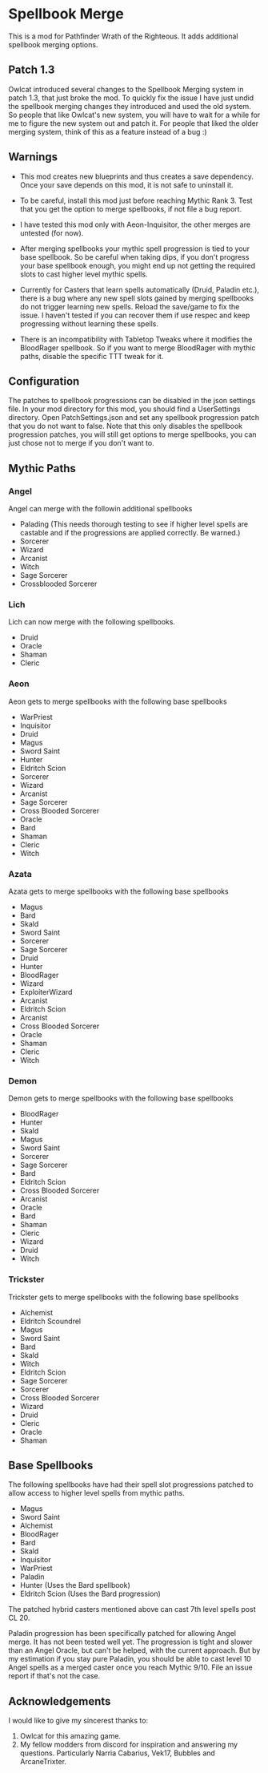 ﻿# Spellbook Merge

This is a mod for Pathfinder Wrath of the Righteous. It adds additional spellbook merging options.

## Patch 1.3

Owlcat introduced several changes to the Spellbook Merging system in patch 1.3, that just broke the mod.
To quickly fix the issue I have just undid the spellbook merging changes they introduced and used the old system.
So people that like Owlcat's new system, you will have to wait for a while for me to figure the new system out and patch it.
For people that liked the older merging system, think of this as a feature instead of a bug :)

## Warnings

* This mod creates new blueprints and thus creates a save dependency. Once your save depends on this mod, it is not safe to uninstall it.

* To be careful, install this mod just before reaching Mythic Rank 3. Test that you get the option to merge spellbooks, if not file a bug report.

* I have tested this mod only with Aeon-Inquisitor, the other merges are untested (for now).

* After merging spellbooks your mythic spell progression is tied to your base spellbook. So be careful when taking dips, if you don't progress your base spellbook enough, you might end up not getting the required slots to cast higher level mythic spells.

* Currently for Casters that learn spells automatically (Druid, Paladin etc.), there is a bug where any new spell slots gained by merging spellbooks do not trigger learning new spells. Reload the save/game to fix the issue. I haven't tested if you can recover them if use respec and keep progressing without learning these spells.

* There is an incompatibility with Tabletop Tweaks where it modifies the BloodRager spellbook. So if you want to merge BloodRager with mythic paths, disable the specific TTT tweak for it.

## Configuration

The patches to spellbook progressions can be disabled in the json settings file.
In your mod directory for this mod, you should find a UserSettings directory. Open PatchSettings.json and set any spellbook progression patch that you do not want to false.
Note that this only disables the spellbook progression patches, you will still get options to merge spellbooks, you can just chose not to merge if you don't want to.

## Mythic Paths

### Angel

Angel can merge with the followin additional spellbooks
* Palading (This needs thorough testing to see if higher level spells are castable and if the progressions are applied correctly. Be warned.)
* Sorcerer
* Wizard
* Arcanist
* Witch
* Sage Sorcerer
* Crossblooded Sorcerer

### Lich

Lich can now merge with the following spellbooks.

* Druid
* Oracle
* Shaman
* Cleric

### Aeon

Aeon gets to merge spellbooks with the following base spellbooks

* WarPriest
* Inquisitor
* Druid
* Magus
* Sword Saint
* Hunter
* Eldritch Scion
* Sorcerer
* Wizard
* Arcanist
* Sage Sorcerer
* Cross Blooded Sorcerer
* Oracle
* Bard
* Shaman
* Cleric
* Witch

### Azata
Azata gets to merge spellbooks with the following base spellbooks
* Magus
* Bard
* Skald
* Sword Saint
* Sorcerer
* Sage Sorcerer
* Druid
* Hunter
* BloodRager
* Wizard
* ExploiterWizard
* Arcanist
* Eldritch Scion
* Arcanist
* Cross Blooded Sorcerer
* Oracle
* Shaman
* Cleric
* Witch

### Demon
Demon gets to merge spellbooks with the following base spellbooks
* BloodRager
* Hunter
* Skald
* Magus
* Sword Saint
* Sorcerer
* Sage Sorcerer
* Bard
* Eldritch Scion
* Cross Blooded Sorcerer
* Arcanist
* Oracle
* Bard
* Shaman
* Cleric
* Wizard
* Druid
* Witch

### Trickster
Trickster gets to merge spellbooks with the following base spellbooks
* Alchemist
* Eldritch Scoundrel
* Magus
* Sword Saint
* Bard
* Skald
* Witch
* Eldritch Scion
* Sage Sorcerer
* Sorcerer
* Cross Blooded Sorcerer
* Wizard
* Druid
* Cleric
* Oracle
* Shaman


## Base Spellbooks

The following spellbooks have had their spell slot progressions patched to allow access to higher level spells from mythic paths.

* Magus
* Sword Saint
* Alchemist
* BloodRager
* Bard
* Skald
* Inquisitor
* WarPriest
* Paladin
* Hunter (Uses the Bard spellbook)
* Eldritch Scion (Uses the Bard progression)


The patched hybrid casters mentioned above can cast 7th level spells post CL 20.

Paladin progression has been specifically patched for allowing Angel merge. It has not been tested well yet. The progression is tight and slower than an Angel Oracle, but can't be helped, with the current approach. But by my estimation if you stay pure Paladin, you should be able to cast level 10 Angel spells as a merged caster once you reach Mythic 9/10.
File an issue report if that's not the case.


## Acknowledgements

I would like to give my sincerest thanks to:

1. Owlcat for this amazing game.
2. My fellow modders from discord for inspiration and answering my questions. Particularly Narria Cabarius, Vek17, Bubbles and ArcaneTrixter.